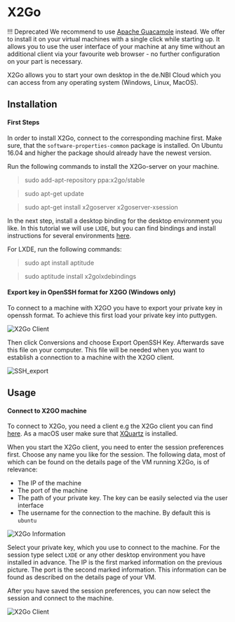 # X2Go 

!!! Deprecated
    We recommend to use [Apache Guacamole](../../simple_vm/customization.md#apache-guacamole) instead. We offer to install it on your virtual machines with a single click while starting up. It allows you to use the user interface of your machine at any time without an additional client via your favourite web browser - no further configuration on your part is necessary. 

X2Go allows you to start your own desktop in the de.NBI Cloud which you can access from any operating system (Windows, Linux, MacOS).

## Installation

#### First Steps

In order to install X2Go, connect to the corresponding machine first.
Make sure, that the `software-properties-common` package is installed. On Ubuntu 16.04 and higher the package should already have the newest version. 

Run the following commands to install the X2Go-server on your machine.
> sudo add-apt-repository ppa:x2go/stable

> sudo apt-get update

> sudo apt-get install x2goserver x2goserver-xsession

In the next step, install a desktop binding for the desktop environment you like.
In this tutorial we will use `LXDE`, but you can find bindings and install instructions for several environments [here](https://wiki.x2go.org/doku.php/wiki:advanced:desktopbindings).

For LXDE, run the following commands:
> sudo apt install aptitude

> sudo aptitude install x2golxdebindings

#### Export key in OpenSSH format for X2GO (Windows only)
To connect to a machine with X2GO you have to export your private key in openssh format. To achieve this first load your private key into puttygen.

![X2Go Client](../../portal/img/putty_private.png)

Then click Conversions and choose Export OpenSSH Key. Afterwards save this file on your computer. This file will be needed when you want to establish a connection to a machine with the X2GO client.

![SSH_export](../../portal/img/putty_export.png)

## Usage

#### Connect to X2GO machine

To connect to X2Go, you need a client e.g the X2Go client you can find [here](https://wiki.x2go.org/doku.php/download:start).
As a macOS user make sure that [XQuartz](https://www.xquartz.org) is installed.

When you start the X2Go client, you need to enter the session preferences first.
Choose any name you like for the session.
The following data, most of which can be found on the details page of the VM running X2Go, is of relevance:
- The IP of the machine
- The port of the machine
- The path of your private key. The key can be easily selected via the user interface
- The username for the connection to the machine. By default this is `ubuntu`

![X2Go Information](../../portal/img/x2go_session.png)


Select your private key, which you use to connect to the machine.
For the session type select `LXDE` or any other desktop environment you have installed in advance.
The IP is the first marked information on the previous picture. The port is the second marked information. 
This information can be found as described on the details page of your VM.

After you have saved the session preferences, you can now select the session and connect to the machine.

![X2Go Client](../../portal/img/x2go_client.png)




